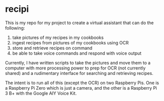 # recipi

This is my repo for my project to create a virtual assistant that can do the following:
1. take pictures of my recipes in my cookbooks
2. ingest recipes from pictures of my cookbooks using OCR
3. store and retrieve recipes on command
4. be able to take voice commands and respond with voice output

Currently, I have written scripts to take the pictures and move them to a computer with more processing power to prep for OCR (not currently shared) and a rudimentary interface for searching and retrieving recipes.

The intent is to run all of this (except the OCR) on two Raspberry Pis.  One is a Raspberry Pi Zero which is just a camera, and the other is a Raspberry Pi 3 B+ with the Google AIY Voice Kit. 
